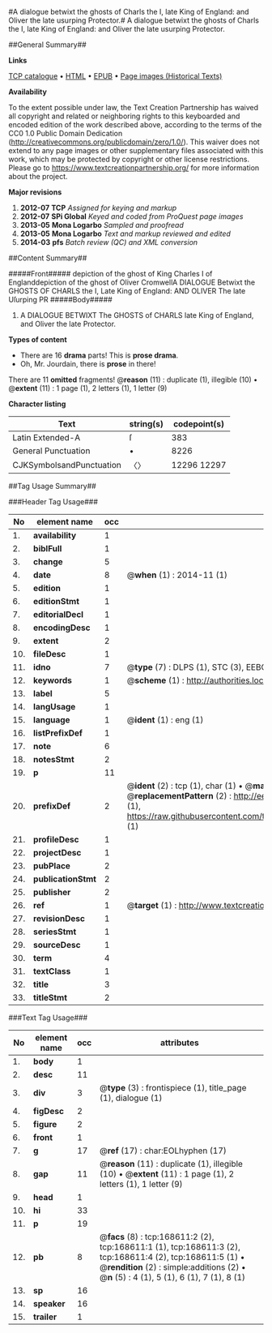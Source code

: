 #A dialogue betwixt the ghosts of Charls the I, late King of England: and Oliver the late usurping Protector.#
A dialogue betwixt the ghosts of Charls the I, late King of England: and Oliver the late usurping Protector.

##General Summary##

**Links**

[TCP catalogue](http://www.ota.ox.ac.uk/tcp/)  • 
[HTML](http://tei.it.ox.ac.uk/tcp/Texts-HTML/free/A81/A81434.html)  • 
[EPUB](http://tei.it.ox.ac.uk/tcp/Texts-EPUB/free/A81/A81434.epub) • 
[Page images (Historical Texts)](https://historicaltexts.jisc.ac.uk/eebo-99866895e)

**Availability**

To the extent possible under law, the Text Creation Partnership has waived all copyright and related or neighboring rights to this keyboarded and encoded edition of the work described above, according to the terms of the CC0 1.0 Public Domain Dedication (http://creativecommons.org/publicdomain/zero/1.0/). This waiver does not extend to any page images or other supplementary files associated with this work, which may be protected by copyright or other license restrictions. Please go to https://www.textcreationpartnership.org/ for more information about the project.

**Major revisions**

1. __2012-07__ __TCP__ *Assigned for keying and markup*
1. __2012-07__ __SPi Global__ *Keyed and coded from ProQuest page images*
1. __2013-05__ __Mona Logarbo__ *Sampled and proofread*
1. __2013-05__ __Mona Logarbo__ *Text and markup reviewed and edited*
1. __2014-03__ __pfs__ *Batch review (QC) and XML conversion*

##Content Summary##

#####Front#####
depiction of the ghost of King Charles I of Englanddepiction of the ghost of Oliver CromwellA DIALOGUE Betwixt the GHOSTS OF CHARLS the I, Late King of England: AND OLIVER The late Uſurping PR
#####Body#####

1. A DIALOGUE BETWIXT The GHOSTS of CHARLS late King of England, and Oliver the late Protector.

**Types of content**

  * There are 16 **drama** parts! This is **prose drama**.
  * Oh, Mr. Jourdain, there is **prose** in there!

There are 11 **omitted** fragments! 
 @__reason__ (11) : duplicate (1), illegible (10)  •  @__extent__ (11) : 1 page (1), 2 letters (1), 1 letter (9)

**Character listing**


|Text|string(s)|codepoint(s)|
|---|---|---|
|Latin Extended-A|ſ|383|
|General Punctuation|•|8226|
|CJKSymbolsandPunctuation|〈〉|12296 12297|

##Tag Usage Summary##

###Header Tag Usage###

|No|element name|occ|attributes|
|---|---|---|---|
|1.|__availability__|1||
|2.|__biblFull__|1||
|3.|__change__|5||
|4.|__date__|8| @__when__ (1) : 2014-11 (1)|
|5.|__edition__|1||
|6.|__editionStmt__|1||
|7.|__editorialDecl__|1||
|8.|__encodingDesc__|1||
|9.|__extent__|2||
|10.|__fileDesc__|1||
|11.|__idno__|7| @__type__ (7) : DLPS (1), STC (3), EEBO-CITATION (1), PROQUEST (1), VID (1)|
|12.|__keywords__|1| @__scheme__ (1) : http://authorities.loc.gov/ (1)|
|13.|__label__|5||
|14.|__langUsage__|1||
|15.|__language__|1| @__ident__ (1) : eng (1)|
|16.|__listPrefixDef__|1||
|17.|__note__|6||
|18.|__notesStmt__|2||
|19.|__p__|11||
|20.|__prefixDef__|2| @__ident__ (2) : tcp (1), char (1)  •  @__matchPattern__ (2) : ([0-9\-]+):([0-9IVX]+) (1), (.+) (1)  •  @__replacementPattern__ (2) : http://eebo.chadwyck.com/downloadtiff?vid=$1&page=$2 (1), https://raw.githubusercontent.com/textcreationpartnership/Texts/master/tcpchars.xml#$1 (1)|
|21.|__profileDesc__|1||
|22.|__projectDesc__|1||
|23.|__pubPlace__|2||
|24.|__publicationStmt__|2||
|25.|__publisher__|2||
|26.|__ref__|1| @__target__ (1) : http://www.textcreationpartnership.org/docs/. (1)|
|27.|__revisionDesc__|1||
|28.|__seriesStmt__|1||
|29.|__sourceDesc__|1||
|30.|__term__|4||
|31.|__textClass__|1||
|32.|__title__|3||
|33.|__titleStmt__|2||


###Text Tag Usage###

|No|element name|occ|attributes|
|---|---|---|---|
|1.|__body__|1||
|2.|__desc__|11||
|3.|__div__|3| @__type__ (3) : frontispiece (1), title_page (1), dialogue (1)|
|4.|__figDesc__|2||
|5.|__figure__|2||
|6.|__front__|1||
|7.|__g__|17| @__ref__ (17) : char:EOLhyphen (17)|
|8.|__gap__|11| @__reason__ (11) : duplicate (1), illegible (10)  •  @__extent__ (11) : 1 page (1), 2 letters (1), 1 letter (9)|
|9.|__head__|1||
|10.|__hi__|33||
|11.|__p__|19||
|12.|__pb__|8| @__facs__ (8) : tcp:168611:2 (2), tcp:168611:1 (1), tcp:168611:3 (2), tcp:168611:4 (2), tcp:168611:5 (1)  •  @__rendition__ (2) : simple:additions (2)  •  @__n__ (5) : 4 (1), 5 (1), 6 (1), 7 (1), 8 (1)|
|13.|__sp__|16||
|14.|__speaker__|16||
|15.|__trailer__|1||
